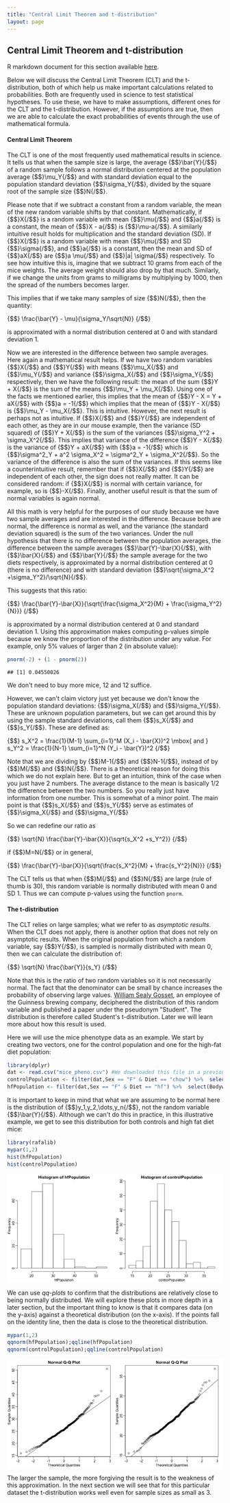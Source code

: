 ```yaml
---
title: "Central Limit Theorem and t-distribution"
layout: page
---
```





## Central Limit Theorem and t-distribution

R markdown document for this section available [here](https://github.com/genomicsclass/labs/tree/master/course1/clt_and_t-distribution.Rmd).


Below we will discuss the Central Limit Theorem (CLT) and the t-distribution, both of which help us make important calculations related to probabilities. Both are frequently used in science to test statistical hypotheses. To use these, we have to make assumptions, different ones for the CLT and the t-distribution. However, if the assumptions are true, then we are able to calculate the exact probabilities of events through the use of mathematical formula.

#### Central Limit Theorem 

The CLT is one of the most frequently used mathematical results in science. It tells us that when the sample size is large, the average {$$}\bar{Y}{/$$} of a random sample follows a normal distribution centered at the population average {$$}\mu_Y{/$$} and with standard deviation equal to the population standard deviation {$$}\sigma_Y{/$$}, divided by the square root of the sample size {$$}N{/$$}. 

Please note that if we subtract a constant from a random variable, the
mean of the new random variable shifts by that
constant. Mathematically, if {$$}X{/$$} is a random variable with mean {$$}\mu{/$$}
and {$$}a{/$$} is a constant, the mean of {$$}X - a{/$$} is {$$}\mu-a{/$$}. A similarly
intuitive result holds for multiplication and the standard deviation (SD).
If {$$}X{/$$} is a random
variable with mean {$$}\mu{/$$} and SD {$$}\sigma{/$$}, and {$$}a{/$$} is a constant, then
the mean and SD of {$$}aX{/$$} are {$$}a \mu{/$$} and {$$}\|a\| \sigma{/$$}
respectively. To see how intuitive this is, imagine that we subtract
10 grams from each of the mice weights. The average weight should also
drop by that much. Similarly, if we change the units from grams to
milligrams by multiplying by 1000, then the spread of the numbers
becomes larger. 

This implies that if we take many samples of size {$$}N{/$$}, then the quantity: 

{$$}
\frac{\bar{Y} - \mu}{\sigma_Y/\sqrt{N}}
{/$$}

is approximated with a normal distribution centered at 0 and with standard deviation 1.

Now we are interested in the difference between two sample averages. Here again a mathematical result helps. If we have two random variables {$$}X{/$$} and {$$}Y{/$$} with means {$$}\mu_X{/$$} and {$$}\mu_Y{/$$} and variance {$$}\sigma_X{/$$} and {$$}\sigma_Y{/$$} respectively, then we have the following result: the mean of the sum {$$}Y + X{/$$} is the sum of the means {$$}\mu_Y + \mu_X{/$$}. Using one of the facts we mentioned earlier, this implies that the mean of {$$}Y - X = Y + aX{/$$} with {$$}a = -1{/$$} which implies that the mean of {$$}Y - X{/$$} is {$$}\mu_Y - \mu_X{/$$}. This is intuitive. However, the next result is perhaps not as intuitive.  If {$$}X{/$$} and {$$}Y{/$$} are independent of each other, as they are in our mouse example, then the variance (SD squared) of {$$}Y + X{/$$} is the sum of the variances {$$}\sigma_Y^2 + \sigma_X^2{/$$}. This implies that variance of the difference {$$}Y - X{/$$} is the variance of {$$}Y + aX{/$$} with {$$}a = -1{/$$} which is {$$}\sigma^2_Y + a^2 \sigma_X^2 = \sigma^2_Y + \sigma_X^2{/$$}. So the variance of the difference is also the sum of the variances. If this seems like a counterintuitive result, remember that if {$$}X{/$$} and {$$}Y{/$$} are independent of each other, the sign does not really matter. It can be considered random: if {$$}X{/$$} is normal with certain variance, for example, so is {$$}-X{/$$}.  Finally, another useful result is that the sum of normal variables is again normal.

All this math is very helpful for the purposes of our study because we have two sample averages and are interested in the difference. Because both are normal, the difference is normal as well, and the variance (the standard deviation squared) is the sum of the two variances.
Under the null hypothesis that there is no difference between the population averages, the difference between the sample averages {$$}\bar{Y}-\bar{X}{/$$}, with {$$}\bar{X}{/$$} and {$$}\bar{Y}{/$$} the sample average for the two diets respectively, is approximated by a normal distribution centered at 0 (there is no difference) and with standard deviation {$$}\sqrt{\sigma_X^2 +\sigma_Y^2}/\sqrt{N}{/$$}. 

This suggests that this ratio:

{$$}
\frac{\bar{Y}-\bar{X}}{\sqrt{\frac{\sigma_X^2}{M} + \frac{\sigma_Y^2}{N}}}
{/$$}

is approximated by a normal distribution centered at 0 and standard deviation 1.  Using this approximation makes computing p-values simple because we know the proportion of the distribution under any value. For example, only 5% values of larger than 2 (in absolute value):


```r
pnorm(-2) + (1 - pnorm(2))
```

```
## [1] 0.04550026
```

We don't need to buy more mice, 12 and 12 suffice.

However, we can't claim victory just yet because we don't know the population standard deviations: {$$}\sigma_X{/$$} and {$$}\sigma_Y{/$$}. These are unknown population parameters, but we can get around this by using the sample standard deviations, call them {$$}s_X{/$$} and {$$}s_Y{/$$}. These are defined as: 

{$$} s_X^2 = \frac{1}{M-1} \sum_{i=1}^M (X_i - \bar{X})^2  \mbox{ and }  s_Y^2 = \frac{1}{N-1} \sum_{i=1}^N (Y_i - \bar{Y})^2 {/$$}

Note that we are dividing by {$$}M-1{/$$} and {$$}N-1{/$$}, instead of by {$$}M{/$$} and {$$}N{/$$}. There is a theoretical reason for doing this which we do not explain here. But to get an intuition, think of the case when you just have 2 numbers. The average distance to the mean is basically 1/2 the difference between the two numbers. So you really just have information from one number. This is somewhat of a minor point. The main point is that {$$}s_X{/$$} and {$$}s_Y{/$$} serve as estimates of {$$}\sigma_X{/$$} and {$$}\sigma_Y{/$$}

So we can redefine our ratio as

{$$}
\sqrt{N} \frac{\bar{Y}-\bar{X}}{\sqrt{s_X^2 +s_Y^2}}
{/$$}

if {$$}M=N{/$$} or in general,

{$$}
\frac{\bar{Y}-\bar{X}}{\sqrt{\frac{s_X^2}{M} + \frac{s_Y^2}{N}}}
{/$$}

The CLT tells us that when {$$}M{/$$} and {$$}N{/$$} are large (rule of thumb is 30), this random variable is normally distributed with mean 0 and SD 1. Thus we can compute p-values using the function `pnorm`.

#### The t-distribution

The CLT relies on large samples; what we refer to as _asymptotic results_. When the CLT does not apply, there is another option that does not rely on asymptotic results. When the original population from which a random variable, say {$$}Y{/$$}, is sampled is normally distributed with mean 0, then we can calculate the distribution of: 

{$$}
\sqrt{N} \frac{\bar{Y}}{s_Y}
{/$$}

Note that this is the ratio of two random variables so it is not
necessarily normal. The fact that the denominator can be small by
chance increases the probability of observing large
values. [William Sealy Gosset](http://en.wikipedia.org/wiki/William_Sealy_Gosset),
an employee of the Guinness brewing company, deciphered the
distribution of this random variable and published a paper under the
pseudonym "Student". The distribution is therefore called Student's
t-distribution. Later we will learn more about how this result is
used. 

Here we will use the mice phenotype data as an example. We start by
creating two vectors, one for the control population and one for the
high-fat diet population:


```r
library(dplyr)
dat <- read.csv("mice_pheno.csv") #We downloaded this file in a previous section
controlPopulation <- filter(dat,Sex == "F" & Diet == "chow") %>%  select(Bodyweight) %>% unlist
hfPopulation <- filter(dat,Sex == "F" & Diet == "hf") %>%  select(Bodyweight) %>% unlist
```

It is important to keep in mind that what we are assuming to be normal here is the distribution of {$$}y_1,y_2,\dots,y_n{/$$}, not the random variable {$$}\bar{Y}{/$$}. Although we can't do this in practice, in this illustrative example, we get to see this distribution for both controls and high fat diet mice:


```r
library(rafalib)
mypar(1,2)
hist(hfPopulation)
hist(controlPopulation)
```

![Histograms of all weights for both populations.](images/R/clt_and_t-distribution-tmp-population_histograms-1.png) 

We can use *qq-plots* to confirm that the distributions are relatively
close to being normally distributed. We will explore these plots in
more depth in a later section, but the important thing to know is that
it compares data (on the y-axis) against a theoretical distribution
(on the x-axis). If the points fall on the identity line, then the
data is close to the theoretical distribution.


```r
mypar(1,2)
qqnorm(hfPopulation);qqline(hfPopulation)
qqnorm(controlPopulation);qqline(controlPopulation)
```

![Quantile-quantile plots of all weights for both populations.](images/R/clt_and_t-distribution-tmp-population_qqplots-1.png) 

The larger the sample, the more forgiving the result is to the
weakness of this approximation. In the next section we will see that
for this particular dataset the t-distribution works well even for
sample sizes as small as 3. 

